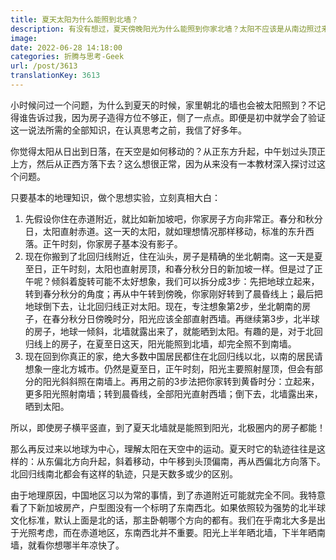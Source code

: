 ```yaml
---
title: 夏天太阳为什么能照到北墙？
description: 有没有想过，夏天傍晚阳光为什么能照到你家北墙？太阳不应该是从南边照过来吗？
image: 
date: 2022-06-28 14:18:00
categories: 折腾与思考-Geek
url: /post/3613
translationKey: 3613
---
```


小时候问过一个问题，为什么到夏天的时候，家里朝北的墙也会被太阳照到？不记得谁告诉过我，因为房子造得方位不够正，侧了一点点。即便是初中就学会了验证这一说法所需的全部知识，在认真思考之前，我信了好多年。

你觉得太阳从日出到日落，在天空是如何移动的？从正东方升起，中午划过头顶正上方，然后从正西方落下去？这么想很正常，因为从来没有一本教材深入探讨过这个问题。

只要基本的地理知识，做个思想实验，立刻真相大白：

1. 先假设你住在赤道附近，就比如新加坡吧，你家房子方向非常正。春分和秋分日，太阳直射赤道。这一天的太阳，就如理想情况那样移动，标准的东升西落。正午时刻，你家房子基本没有影子。
2. 现在你搬到了北回归线附近，住在汕头，房子是精确的坐北朝南。这一天是夏至日，正午时刻，太阳也直射房顶，和春分秋分日的新加坡一样。但是过了正午呢？倾斜着旋转可能不太好想象，我们可以拆分成3步：先把地球立起来，转到春分秋分的角度；再从中午转到傍晚，你家刚好转到了晨昏线上；最后把地球倒下去，让北回归线正对太阳。现在，专注想象第2步，坐北朝南的房子，在春分秋分日傍晚时分，阳光应该全部直射西墙。再继续第3步，北半球的房子，地球一倾斜，北墙就露出来了，就能晒到太阳。有趣的是，对于北回归线上的房子，在夏至日这天，阳光能照到北墙，却完全照不到南墙。
3. 现在回到你真正的家，绝大多数中国居民都住在北回归线以北，以南的居民请想象一座北方城市。仍然是夏至日，正午时刻，阳光主要照射屋顶，但会有部分的阳光斜斜照在南墙上。再用之前的3步法把你家转到黄昏时分：立起来，更多阳光照射南墙；转到晨昏线，全部阳光直射西墙；倒下去，北墙露出来，晒到太阳。

所以，即使房子横平竖直，到了夏天北墙就是能照到阳光，北极圈内的房子都能！

那么再反过来以地球为中心，理解太阳在天空中的运动。夏天时它的轨迹往往是这样的：从东偏北方向升起，斜着移动，中午移到头顶偏南，再从西偏北方向落下。北回归线南北都会有这样的轨迹，只是天数多或少的区别。

由于地理原因，中国地区习以为常的事情，到了赤道附近可能就完全不同。我特意看了下新加坡房产，户型图没有一个标明了东南西北。如果依照较为强势的北半球文化标准，默认上面是北的话，那主卧朝哪个方向的都有。我们在乎南北大多是出于光照考虑，而在赤道地区，东南西北并不重要。阳光上半年晒北墙，下半年晒南墙，就看你想哪半年凉快了。
